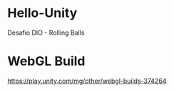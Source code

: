 # Hello-Unity
 Desafio DIO - Rolling Balls

 # WebGL Build
https://play.unity.com/mg/other/webgl-builds-374264

